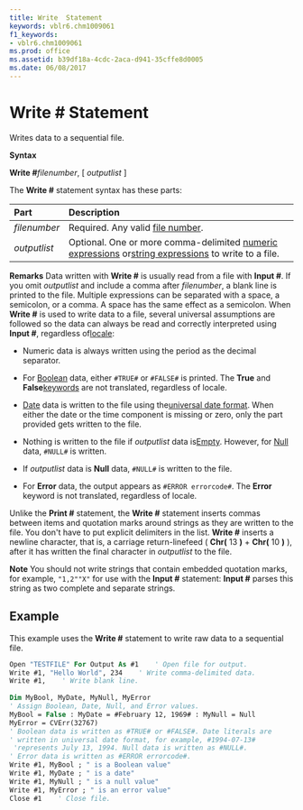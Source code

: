 ```yaml
---
title: Write  Statement
keywords: vblr6.chm1009061
f1_keywords:
- vblr6.chm1009061
ms.prod: office
ms.assetid: b39df18a-4cdc-2aca-d941-35cffe8d0005
ms.date: 06/08/2017
---
```



# Write # Statement

Writes data to a sequential file.

 **Syntax**

 **Write #**_filenumber_, [ _outputlist_ ]

The  **Write #** statement syntax has these parts:


|**Part**|**Description**|
|:-----|:-----|
| _filenumber_|Required. Any valid [file number](vbe-glossary.md).|
| _outputlist_|Optional. One or more comma-delimited [numeric expressions](vbe-glossary.md) or[string expressions](vbe-glossary.md) to write to a file.|

 **Remarks**
Data written with  **Write #** is usually read from a file with **Input #**.
If you omit  _outputlist_ and include a comma after _filenumber_, a blank line is printed to the file. Multiple expressions can be separated with a space, a semicolon, or a comma. A space has the same effect as a semicolon.
When  **Write #** is used to write data to a file, several universal assumptions are followed so the data can always be read and correctly interpreted using **Input #**, regardless of[locale](vbe-glossary.md):


- Numeric data is always written using the period as the decimal separator.
    
- For [Boolean](vbe-glossary.md) data, either `#TRUE#` or `#FALSE#` is printed. The **True** and **False**[keywords](vbe-glossary.md) are not translated, regardless of locale.
    
- [Date](vbe-glossary.md) data is written to the file using the[universal date format](vbe-glossary.md). When either the date or the time component is missing or zero, only the part provided gets written to the file.
    
- Nothing is written to the file if  _outputlist_ data is[Empty](vbe-glossary.md). However, for [Null](vbe-glossary.md) data, `#NULL#` is written.
    
- If  _outputlist_ data is **Null** data, `#NULL#` is written to the file.
    
- For  **Error** data, the output appears as `#ERROR errorcode#`. The  **Error** keyword is not translated, regardless of locale.
    

Unlike the  **Print #** statement, the **Write #** statement inserts commas between items and quotation marks around strings as they are written to the file. You don't have to put explicit delimiters in the list. **Write #** inserts a newline character, that is, a carriage return-linefeed ( **Chr(** 13 **)** + **Chr(** 10 **)** ), after it has written the final character in _outputlist_ to the file.

 **Note**  You should not write strings that contain embedded quotation marks, for example, `"1,2""X"` for use with the **Input #** statement: **Input #** parses this string as two complete and separate strings.


## Example

This example uses the  **Write #** statement to write raw data to a sequential file.


```vb
Open "TESTFILE" For Output As #1    ' Open file for output. 
Write #1, "Hello World", 234    ' Write comma-delimited data. 
Write #1,    ' Write blank line. 
 
Dim MyBool, MyDate, MyNull, MyError 
' Assign Boolean, Date, Null, and Error values. 
MyBool = False : MyDate = #February 12, 1969# : MyNull = Null 
MyError = CVErr(32767) 
' Boolean data is written as #TRUE# or #FALSE#. Date literals are  
' written in universal date format, for example, #1994-07-13#  
 'represents July 13, 1994. Null data is written as #NULL#.  
' Error data is written as #ERROR errorcode#. 
Write #1, MyBool ; " is a Boolean value" 
Write #1, MyDate ; " is a date" 
Write #1, MyNull ; " is a null value" 
Write #1, MyError ; " is an error value" 
Close #1    ' Close file. 

```



